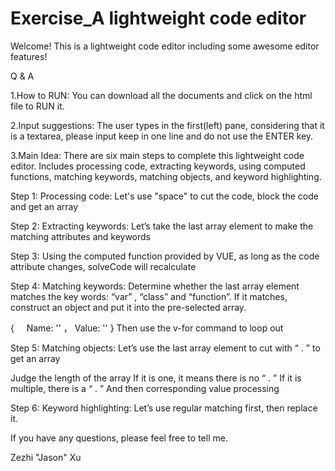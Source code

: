 # Exercise_A lightweight code editor

Welcome!
This is a lightweight code editor including some awesome editor features!

Q & A

1.How to RUN:
You can download all the documents and click on the html file to RUN it.

2.Input suggestions:
The user types in the first(left) pane, considering that it is a textarea, please input keep in one line and do not use the ENTER key.

3.Main Idea:
There are six main steps to complete this lightweight code editor. Includes processing code, extracting keywords, using computed functions, matching keywords, matching objects, and keyword highlighting.

Step 1: Processing code:
Let's use "space" to cut the code, block the code and get an array

Step 2: Extracting keywords:
Let’s take the last array element to make the matching attributes and keywords

Step 3: Using the computed function provided by VUE, as long as the code attribute changes, solveCode will recalculate

Step 4: Matching keywords: 
Determine whether the last array element matches the key words: “var” , “class” and “function”. If it matches, construct an object and put it into the pre-selected array.

{
    Name: ''
    ，
    Value: ''
}
Then use the v-for command to loop out

Step 5: Matching objects:
Let’s use the last array element to cut with “ . ” to get an array

Judge the length of the array
If it is one, it means there is no “ . ”
If it is multiple, there is a “ . ”
And then corresponding value processing

Step 6: Keyword highlighting:
Let’s use regular matching first, then replace it.

If you have any questions, please feel free to tell me.

Zezhi "Jason" Xu
